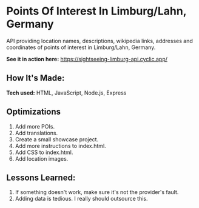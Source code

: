 # Points Of Interest In Limburg/Lahn, Germany
API providing location names, descriptions, wikipedia links, addresses and coordinates of points of interest in Limburg/Lahn, Germany.

**See it in action here:** https://sightseeing-limburg-api.cyclic.app/

## How It's Made:

**Tech used:** HTML, JavaScript, Node.js, Express 


## Optimizations

1. Add more POIs.
2. Add translations.
3. Create a small showcase project.
4. Add more instructions to index.html.
5. Add CSS to index.html.
6. Add location images.


## Lessons Learned:

1. If something doesn't work, make sure it's not the provider's fault.
2. Adding data is tedious. I really should outsource this.